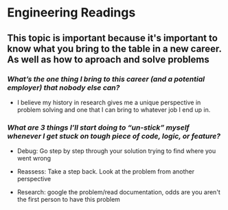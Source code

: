 # Engineering Readings

## This topic is important because it's important to know what you bring to the table in a new career. As well as how to aproach and solve problems

### *What’s the one thing I bring to this career (and a potential employer) that nobody else can?*

- I believe my history in research gives me a unique perspective in problem solving and one that I can bring to whatever job I end up in.

### *What are 3 things I’ll start doing to “un-stick” myself whenever I get stuck on tough piece of code, logic, or feature?*

- Debug: Go step by step through your solution trying to find where you went wrong

- Reassess: Take a step back. Look at the problem from another perspective

- Research: google the problem/read documentation, odds are you aren't the first person to have this problem

